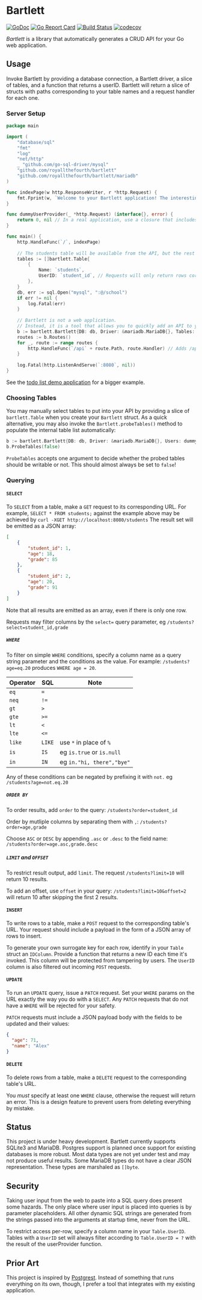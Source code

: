 # Bartlett

[![GoDoc](https://godoc.org/github.com/royallthefourth/bartlett?status.svg)](https://godoc.org/github.com/royallthefourth/bartlett)
[![Go Report Card](https://goreportcard.com/badge/github.com/royallthefourth/bartlett)](https://goreportcard.com/report/github.com/royallthefourth/bartlett)
[![Build Status](https://travis-ci.org/royallthefourth/bartlett.svg?branch=master)](https://travis-ci.org/royallthefourth/bartlett)
[![codecov](https://codecov.io/gh/royallthefourth/bartlett/branch/master/graph/badge.svg)](https://codecov.io/gh/royallthefourth/bartlett)

*Bartlett* is a library that automatically generates a CRUD API for your Go web application.

## Usage

Invoke Bartlett by providing a database connection, a Bartlett driver, a slice of tables, and a function that returns a userID.
Bartlett will return a slice of structs with paths corresponding to your table names and a request handler for each one.

### Server Setup

```go
package main

import (
    "database/sql"
    "fmt"
    "log"
    "net/http"
    _ "github.com/go-sql-driver/mysql"
    "github.com/royallthefourth/bartlett"
    "github.com/royallthefourth/bartlett/mariadb"
)

func indexPage(w http.ResponseWriter, r *http.Request) {
    fmt.Fprint(w, `Welcome to your Bartlett application! The interesting parts are mounted under /api`)
}

func dummyUserProvider(_ *http.Request) (interface{}, error) {
    return 0, nil // In a real application, use a closure that includes your session handler to generate a user ID. 
}

func main() {
    http.HandleFunc(`/`, indexPage)
    
    // The students table will be available from the API, but the rest of the database will not.
    tables := []bartlett.Table{
    	{
            Name: `students`,
            UserID: `student_id`, // Requests will only return rows corresponding to their ID for this table.
    	},
    }
    db, err := sql.Open("mysql", ":@/school")
    if err != nil {
        log.Fatal(err)
    }
    
    // Bartlett is not a web application.
    // Instead, it is a tool that allows you to quickly add an API to your existing application.
    b := bartlett.Bartlett{DB: db, Driver: &mariadb.MariaDB{}, Tables: tables, Users: dummyUserProvider}
    routes := b.Routes()
    for _, route := range routes {
    	http.HandleFunc(`/api` + route.Path, route.Handler) // Adds /api/students to the server.
    }
    
    log.Fatal(http.ListenAndServe(`:8080`, nil))
}
```

See the [todo list demo application](https://github.com/royallthefourth/bartlett-todo) for a bigger example.

### Choosing Tables

You may manually select tables to put into your API by providing a slice of `bartlett.Table` when you create your
`Bartlett` struct.
As a quick alternative, you may also invoke the `Bartlett.probeTables()` method to populate the internal table list
automatically:

```go
b := bartlett.Bartlett{DB: db, Driver: &mariadb.MariaDB{}, Users: dummyUserProvider}
b.ProbeTables(false)
```

`ProbeTables` accepts one argument to decide whether the probed tables should be writable or not.
This should almost always be set to `false`!

### Querying

#### `SELECT`

To `SELECT` from a table, make a `GET` request to its corresponding URL.
For example, `SELECT * FROM students;` against the example above may be achieved by `curl -XGET http://localhost:8080/students`
The result set will be emitted as a JSON array:
```json
[
    {
        "student_id": 1,
        "age": 18,
        "grade": 85
    },
    {
        "student_id": 2,
        "age": 20,
        "grade": 91
    }
]
```
Note that all results are emitted as an array, even if there is only one row.

Requests may filter columns by the `select=` query parameter, eg `/students?select=student_id,grade`

##### `WHERE`

To filter on simple `WHERE` conditions, specify a column name as a query string parameter and the conditions as the value.
For example: `/students?age=eq.20` produces `WHERE age = 20`.

| Operator  | SQL       | Note                      |
| --------- | --------- | ------------------------- |
|   `eq`    |   `=`     |                           |
|   `neq`   |   `!=`    |                           |
|   `gt`    |   `>`     |                           |
|   `gte`   |   `>=`    |                           |
|   `lt`    |   `<`     |                           |
|   `lte`   |   `<=`    |                           |
|   `like`  |   `LIKE`  | use `*` in place of `%`   |
|   `is`    |   `IS`    | eg `is.true` or `is.null` |
|   `in`    |   `IN`    | eg `in."hi, there","bye"` |

Any of these conditions can be negated by prefixing it with `not.` eg `/students?age=not.eq.20`

##### `ORDER BY`

To order results, add `order` to the query: `/students?order=student_id`

Order by mutliple columns by separating them with `,`: `/students?order=age,grade`

Choose `ASC` or `DESC` by appending `.asc` or `.desc` to the field name: `/students?order=age.asc,grade.desc`

##### `LIMIT` and `OFFSET`

To restrict result output, add `limit`. The request `/students?limit=10` will return 10 results.

To add an offset, use `offset` in your query: `/students?limit=10&offset=2` will return 10 after skipping the first 2 results.

#### `INSERT`

To write rows to a table, make a `POST` request to the corresponding table's URL.
Your request should include a payload in the form of a JSON array of rows to insert.

To generate your own surrogate key for each row, identify in your `Table` struct an `IDColumn`.
Provide a function that returns a new ID each time it's invoked.
This column will be protected from tampering by users. The `UserID` column is also filtered out incoming `POST` requests.

#### `UPDATE`

To run an `UPDATE` query, issue a `PATCH` request.
Set your `WHERE` params on the URL exactly the way you do with a `SELECT`.
Any `PATCH` requests that do not have a `WHERE` will be rejected for your safety.

`PATCH` requests must include a JSON payload body with the fields to be updated and their values:
```json
{
  "age": 71,
  "name": "Alex"
}
```

#### `DELETE`

To delete rows from a table, make a `DELETE` request to the corresponding table's URL.

You _must_ specify at least one `WHERE` clause, otherwise the request will return an error.
This is a design feature to prevent users from deleting everything by mistake.
 
## Status

This project is under heavy development.
Bartlett currently supports SQLite3 and MariaDB.
Postgres support is planned once support for existing databases is more robust.
Most data types are not yet under test and may not produce useful results.
Some MariaDB types do not have a clear JSON representation. These types are marshaled as `[]byte`.

## Security

Taking user input from the web to paste into a SQL query does present some hazards.
The only place where user input is placed into queries is by parameter placeholders.
All other dynamic SQL strings are generated from the strings passed into the arguments at startup time, never from the URL.

To restrict access per-row, specify a column name in your `Table.UserID`.
Tables with a `UserID` set will always filter according to `Table.UserID = ?` with the result of the userProvider function.

## Prior Art

This project is inspired by [Postgrest](https://www.postgrest.org/).
Instead of something that runs everything on its own, though, I prefer a tool that integrates with my existing application.
